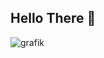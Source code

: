 ## Hello There 👋

![grafik](https://user-images.githubusercontent.com/72730682/128784968-f5268cff-3c0f-46aa-90ea-5dc2ed40588c.png)

